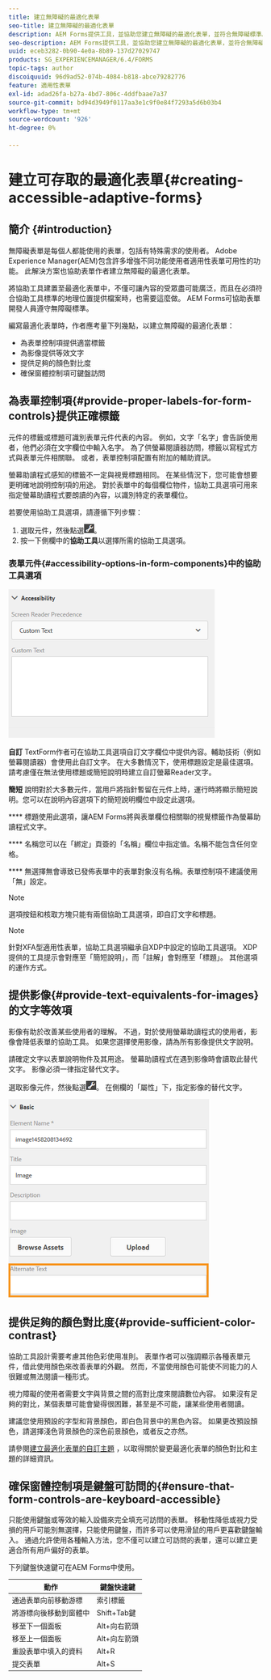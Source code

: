 ```yaml
---
title: 建立無障礙的最適化表單
seo-title: 建立無障礙的最適化表單
description: AEM Forms提供工具，並協助您建立無障礙的最適化表單，並符合無障礙標準。
seo-description: AEM Forms提供工具，並協助您建立無障礙的最適化表單，並符合無障礙標準。
uuid: eceb3282-0b90-4e0a-8b89-137d27029747
products: SG_EXPERIENCEMANAGER/6.4/FORMS
topic-tags: author
discoiquuid: 96d9ad52-074b-4084-b818-abce79282776
feature: 適用性表單
exl-id: adad26fa-b27a-4bd7-806c-4ddfbaae7a37
source-git-commit: bd94d3949f0117aa3e1c9f0e84f7293a5d6b03b4
workflow-type: tm+mt
source-wordcount: '926'
ht-degree: 0%

---
```


# 建立可存取的最適化表單{#creating-accessible-adaptive-forms}

## 簡介 {#introduction}

無障礙表單是每個人都能使用的表單，包括有特殊需求的使用者。 Adobe Experience Manager(AEM)包含許多增強不同功能使用者適用性表單可用性的功能。 此解決方案也協助表單作者建立無障礙的最適化表單。

將協助工具建置至最適化表單中，不僅可讓內容的受眾盡可能廣泛，而且在必須符合協助工具標準的地理位置提供檔案時，也需要這麼做。 AEM Forms可協助表單開發人員遵守無障礙標準。

編寫最適化表單時，作者應考量下列幾點，以建立無障礙的最適化表單：

* 為表單控制項提供適當標籤
* 為影像提供等效文字
* 提供足夠的顏色對比度
* 確保窗體控制項可鍵盤訪問

## 為表單控制項{#provide-proper-labels-for-form-controls}提供正確標籤

元件的標籤或標題可識別表單元件代表的內容。 例如，文字「名字」會告訴使用者，他們必須在文字欄位中輸入名字。 為了供螢幕閱讀器訪問，標籤以寫程式方式與表單元件相關聯。 或者，表單控制項配置有附加的輔助資訊。

螢幕助讀程式感知的標籤不一定與視覺標題相同。 在某些情況下，您可能會想要更明確地說明控制項的用途。 對於表單中的每個欄位物件，協助工具選項可用來指定螢幕助讀程式要朗讀的內容，以識別特定的表單欄位。

若要使用協助工具選項，請遵循下列步驟：

1. 選取元件，然後點選![cmppr](assets/cmppr.png)。
1. 按一下側欄中的&#x200B;**協助工具**&#x200B;以選擇所需的協助工具選項。

### 表單元件{#accessibility-options-in-form-components}中的協助工具選項

![表單元件中的協助工具選項](assets/accessibility-options.png)

**自訂** TextForm作者可在協助工具選項自訂文字欄位中提供內容。輔助技術（例如螢幕閱讀器）會使用此自訂文字。 在大多數情況下，使用標題設定是最佳選項。 請考慮僅在無法使用標題或簡短說明時建立自訂螢幕Reader文字。

**簡短** 說明對於大多數元件，當用戶將指針暫留在元件上時，運行時將顯示簡短說明。您可以在說明內容選項下的簡短說明欄位中設定此選項。

**** 標題使用此選項，讓AEM Forms將與表單欄位相關聯的視覺標籤作為螢幕助讀程式文字。

**** 名稱您可以在「綁定」頁簽的「名稱」欄位中指定值。名稱不能包含任何空格。

**** 無選擇無會導致已發佈表單中的表單對象沒有名稱。表單控制項不建議使用「無」設定。

>[!NOTE]
>
>選項按鈕和核取方塊只能有兩個協助工具選項，即自訂文字和標題。

>[!NOTE]
>
>針對XFA型適用性表單，協助工具選項繼承自XDP中設定的協助工具選項。 XDP提供的工具提示會對應至「簡短說明」，而「註解」會對應至「標題」。 其他選項的運作方式。

## 提供影像{#provide-text-equivalents-for-images}的文字等效項

影像有助於改善某些使用者的理解。 不過，對於使用螢幕助讀程式的使用者，影像會降低表單的協助工具。 如果您選擇使用影像，請為所有影像提供文字說明。

請確定文字以表單說明物件及其用途。 螢幕助讀程式在遇到影像時會讀取此替代文字。 影像必須一律指定替代文字。

選取影像元件，然後點選![cmppr](assets/cmppr.png)。 在側欄的「屬性」下，指定影像的替代文字。

![影像的替代文字](assets/image-properties.png)

## 提供足夠的顏色對比度{#provide-sufficient-color-contrast}

協助工具設計需要考慮其他色彩使用准則。 表單作者可以強調顯示各種表單元件，借此使用顏色來改善表單的外觀。 然而，不當使用顏色可能使不同能力的人很難或無法閱讀一種形式。

視力障礙的使用者需要文字與背景之間的高對比度來閱讀數位內容。 如果沒有足夠的對比，某個表單可能會變得很困難，甚至是不可能，讓某些使用者閱讀。

建議您使用預設的字型和背景顏色，即白色背景中的黑色內容。 如果更改預設顏色，請選擇淺色背景顏色的深色前景顏色，或者反之亦然。

請參閱[建立最適化表單的自訂主題](/help/forms/using/creating-custom-adaptive-form-themes.md) ，以取得關於變更最適化表單的顏色對比和主題的詳細資訊。

## 確保窗體控制項是鍵盤可訪問的{#ensure-that-form-controls-are-keyboard-accessible}

只能使用鍵盤或等效的輸入設備來完全填充可訪問的表單。 移動性降低或視力受損的用戶可能別無選擇，只能使用鍵盤，而許多可以使用滑鼠的用戶更喜歡鍵盤輸入。 通過允許使用各種輸入方法，您不僅可以建立可訪問的表單，還可以建立更適合所有用戶偏好的表單。

下列鍵盤快速鍵可在AEM Forms中使用。

| 動作 | 鍵盤快速鍵 |
|---|---|
| 通過表單向前移動游標 | 索引標籤 |
| 將游標向後移動到窗體中 | Shift+Tab鍵 |
| 移至下一個面板 | Alt+向右箭頭 |
| 移至上一個面板 | Alt+向左箭頭 |
| 重設表單中填入的資料 | Alt+R |
| 提交表單 | Alt+S | configuring-watched-folder-endpoints.md |

